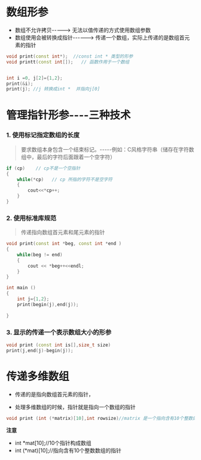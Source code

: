 # 数组形参

* 数组不允许拷贝-----> 无法以值传递的方式使用数组参数
* 数组使用会被转换成指针------> 传递一个数组，实际上传递的是数组首元素的指针

```cpp
void print(const int*);  //const int * 类型的形参
void printt(const int[]);   // 函数作用于一个数组


int i =0, j[2]={1,2};
print(&i);
print(j); //j 转换成int *  并指向j[0]

```

# 管理指针形参----三种技术

### 1. 使用标记指定数组的长度

> 要求数组本身包含一个结束标记。-----例如：C风格字符串（储存在字符数组中，最后的字符后面跟着一个空字符）

```cpp
if (cp)    // cp不是一个空指针
{
	while(*cp)   // cp 所指的字符不是空字符
	{
		cout<<*cp++;
	}
}
```

### 2. 使用标准库规范


> 传递指向数组首元素和尾元素的指针

```cpp
void print(const int *beg, const int *end )
{
	while(beg != end)
	{
		cout << *beg++<<endl;
	}
}

int main ()
{
	int j={1,2};
	print(begin(j),end(j));
	
}
```

### 3. 显示的传递一个表示数组大小的形参
```cpp
void print (const int is[],size_t size)
print(j,end(j)-begin(j));
```


# 传递多维数组

* 传递的是指向数组首元素的指针，

* 处理多维数组的时候，指针就是指向一个数组的指针


```cpp
void print (int (*matrix)[10],int rowsize)//matrix 是一个指向含有10个整数的数组的指针
```


**注意**

* int *mat[10];//10个指针构成数组
* int (*mat)[10];//指向含有10个整数数组的指针















